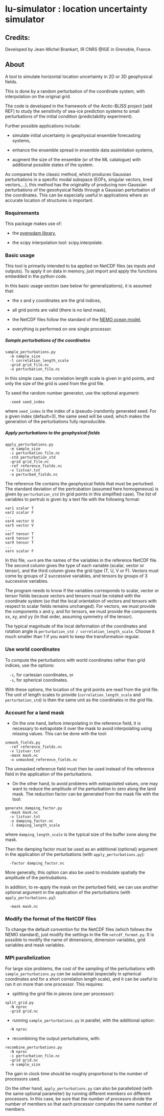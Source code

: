 # lu-simulator : location uncertainty simulator

## Credits: 
Developed by Jean-Michel Brankart, IR CNRS @IGE in Grenoble, France.

## About
A tool to simulate horizontal location uncertainty in 2D or 3D geophysical fields.

This is done by a random perturbation of the coordinate system,
with interpolation on the original grid.

The code is developed in the framework of the Arctic-BLISS project [add REF]
to study the sensitivity of sea-ice prediction systems to small perturbations
of the initial condition (predictability experiment).

Further possible applications include:

- simulate initial uncertainty in geophysical ensemble forecasting systems,

- enhance the ensemble spread in ensemble data assimilation systems,

- augment the size of the ensemble (or of the ML catalogue)
  with additional possible states of the system.

As compared to the classic method, which produces Gaussian perturbations
in a specific modal subspace (EOFs, singular vectors, bred vectors,...),
this method has the originality of producing non-Gaussian perturbations
of the geoohysical fields through a Gaussian perturbation of the coordinates.
This can be especially useful in applications where an accurate location
of structures is important.

### Requirements

This package makes use of:

- the [pyensdam library](github.com/brankart/ensdam),

- the scipy interpolation tool: scipy.interpolate.

### Basic usage

This tool is primarily intended to ba applied on NetCDF files (as inputs and outputs).
To apply it on data in memory, just import and apply the functions embedded in the python code.

In this basic usage section (see below for generalizations), it is assumed that:

- the x and y coordinates are the grid indices,

- all grid points are valid (there is no land mask),

- the NetCDF files follow the standard of the [NEMO ocean model](https://www.nemo-ocean.eu/),

- everything is performed on one single processor.

##### Sample perturbations of the coordinates

```
sample_perturbations.py
  -m sample_size
  -l correlation_length_scale
  -grid grid_file.nc
  -o perturbation_file.nc
```

In this simple case, the correlation length scale is given in grid points,
and only the size of the grid is used from the grid file.

To seed the random number generator, use the optional argument:

```
  -seed seed_index
```

where `seed_index` is the index of a (pseudo-)randomly generated seed.
For a given index (default=0), the same seed will be used, which makes
the generation of the perturbations fully reproducible.

##### Apply perturbations to the geophysical fields

```
apply_perturbations.py
  -m sample_size
  -i perturbation_file.nc
  -std perturbation_std
  -grid grid_file.nc
  -ref reference_fields.nc
  -v listvar.txt
  -o perturbed_fields.nc
```

The reference file contains the geophysical fields that must be perturbed.
The standard deviation of the pertrubation (assumed here homogeneous)
is given by `perturbation_std` (in grid points in this simplified case).
The list of variables to pertrub is given by a text file with the following format:

```
var1 scalar T
var2 scalar F
...
var4 vector U
var5 vector V
...
var7 tensor T
var8 tensor T
var9 tensor T
...
varn scalar F
```

In this file, `var`*n* are the names of the variables in the reference NetCDF file.
The second column gives the type of each variable (scalar, vector or tensor),
and the third column gives the grid type (T, U, V or F).
Vectors must come by groups of 2 successive variables,
and tensors by groups of 3 successive variables.

The program needs to know if the variables corresponds to scalar, vector or tensor fields
because vectors and tensors must be rotated with the coordinate system
(so that the local orientation of vectors and tensors
with respect to scalar fields remains unchanged).
For vectors, we must provide the components x and y, and
for tensors, we must provide the components xx, xy, and yy
(in that order, assuming symmetry of the tensor).

The typical magnitude of the local deformation of the coordinates and rotation angle
is `perturbation_std / correlation_length_scale`.
Choose it much smaller than 1 if you want to keep the transformation regular.

### Use world coordinates

To compute the perturbations with world coordinates rather than grid indices,
use the options:

`  -c`, for cartesian coordinates, or  
`  -s`, for spherical coordinates.

With these options, the location of the grid points are read from the grid file.
The unit of length scales to provide (`correlation_length_scale` and `perturbation_std`)
is then the same unit as the coordinates in the grid file.

### Account for a land mask

- On the one hand, before interpolating in the reference field, it is necessary
to extrapolate it over the mask to avoid interpolating using missing values.
This can be done with the tool:

```
unmask_fields.py
  -ref reference_fields.nc
  -v listvar.txt
  -mask mask.nc
  -o unmasked_reference_fields.nc
```

The unmasked reference field must then be used instead of the reference field
in the application of the perturbations.

- On the other hand, to avoid problems with extrapolated values, one may want
to reduce the amplitude of the perturbation to zero along the land mask.
The reduction factor can be generated from the mask file with the tool:

```
generate_damping_factor.py
  -mask mask.nc
  -v listvar.txt
  -o damping_factor.nc
  -l damping_length_scale
```

where `damping_length_scale` is the typical size of the buffer zone along the mask.

Then the damping factor must be used as an additional (optional) argument
in the application of the perturbations
(with `apply_perturbations.py`):

```
  -factor damping_factor.nc
```

More generally, this option can also be used to modulate spatially
the amplitude of the pertrubations.

In addition, to re-apply the mask on the perturbed field, we can use
another optional argument in the application of the perturbations
(with `apply_perturbations.py`):

```
  -mask mask.nc
```

### Modify the format of the NetCDF files

To change the default convention for the NetCDF files (which follows the NEMO standard),
just modify the settings in the file `netcdf_format.py`.
It is possible to modify the name of dimensions, dimension variables,
grid variables and mask variables.

### MPI parallelization

For large size problems, the cost of the sampling of the perturbations
with `sample_perturbations.py` can be substantial
(especially in spherical coordinates and for a short correlation length scale),
and it can be useful to run it on more than one processor. This requires:

- splitting the grid file in pieces (one per processor):

```
split_grid.py
  -N nproc
  -grid grid.nc
```

- running `sample_perturbations.py` in parallel, with the additional option:

```
  -N nproc
```

- recombining the output perturbations, with:

```
recombine_perturbations.py
  -N nproc
  -i perturbation_file.nc
  -grid grid.nc
  -m sample_size
```

The gain in clock time should be roughly proportional to the number of processors used.

On the other hand, `apply_perturbations.py` can also be parallelized
(with the same optional parameter) by running different members on different processors.
In this case, be sure that the number of procesors divide the number of members
so that each processor computes the same number of members.
